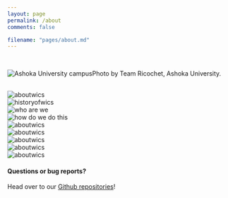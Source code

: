 ```yaml
---
layout: page
permalink: /about
comments: false

filename: "pages/about.md"
---
```

<div class="row justify-content-between">
<div class="col-md-8 pr-5">
<style type="text/css">
	a{
		text-align: center;
	}
</style>
<a href="https://www.facebook.com/ashokawics" class="fa fa-facebook"></a>
            <a href="https://www.instagram.com/wics.ashoka/" class="fa fa-instagram"></a>
            <a href="https://www.linkedin.com/company/wics-ashoka-university" class="fa fa-linkedin"></a>
            <br>

<p class="mb-5"><img class="shadow-lg" src="{{site.baseurl}}/assets/images/about-1.png" alt="Ashoka University campus" />Photo by Team Ricochet, Ashoka University. </p>

<br>
<img class="shadow-lg" src="{{site.baseurl}}/assets/images/aboutwics/1.png" alt="aboutwics" /><br>
<img class="shadow-lg" src="{{site.baseurl}}/assets/images/aboutwics/2.png" alt="historyofwics" /><br>
<img class="shadow-lg" src="{{site.baseurl}}/assets/images/aboutwics/3.png" alt="who are we" /><br>
<img class="shadow-lg" src="{{site.baseurl}}/assets/images/aboutwics/4.png" alt="how do we do this" /><br>
<img class="shadow-lg" src="{{site.baseurl}}/assets/images/aboutwics/5.png" alt="aboutwics" /><br>
<img class="shadow-lg" src="{{site.baseurl}}/assets/images/aboutwics/6.png" alt="aboutwics" /><br>
<img class="shadow-lg" src="{{site.baseurl}}/assets/images/aboutwics/7.png" alt="aboutwics" /><br>
<img class="shadow-lg" src="{{site.baseurl}}/assets/images/aboutwics/8.png" alt="aboutwics" /><br>
<img class="shadow-lg" src="{{site.baseurl}}/assets/images/aboutwics/9.png" alt="aboutwics" /><br>

<h4>Questions or bug reports?</h4>

<p>Head over to our <a href="https://github.com/wics-ashoka">Github repositories</a>!</p>

</div>

<div class="col-md-4">

<!-- <div class="sticky-top sticky-top-80">
<h5>Buy me a coffee</h5>

<p>Check out our other work on our <a target="_blank" href="https://github.com/wics-ashoka">Github Organisation <i class="fab fa-github"></i></a>.</p>

</div> -->
</div>
</div>
